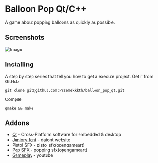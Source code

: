# Balloon Pop Qt/C++
A game about popping balloons as quickly as possible.

## Screenshots
![Image](https://user-images.githubusercontent.com/28188300/282558238-89bdfb71-7508-4a75-bb39-f8f5c4701103.gif)

## Installing
A step by step series  that tell you how to get a execute project.
Get it from GitHub
```
git clone git@github.com:Przemekkkth/balloon_pop_qt.git
```
Compile
```
qmake && make
```
## Addons
* [Qt](https://www.qt.io/) - Cross-Platform software for embedded & desktop
* [Juniory font](https://www.dafont.com/juniory.font) - dafont website
* [Pistol SFX](https://opengameart.org/content/chaingun-pistol-rifle-shotgun-shots) - pistol sfx(opengameart)
* [Pop SFX](https://opengameart.org/content/3-pop-sounds) - popping sfx(opengameart)
* [Gameplay](https://youtu.be/mClrskccUG8) - youtube
